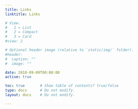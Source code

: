 ```yaml
---
title: Links
linktitle: Links

# View.
#   1 = List
#   2 = Compact
#   3 = Card
#view: 2

# Optional header image (relative to `static/img/` folder).
#header:
#  caption: ""
#  image: ""

date: 2018-09-09T00:00:00
active: true

toc: true       # Show table of contents? true/false
type: docs      # Do not modify.
layout: docs    # Do not modify.

---
```


